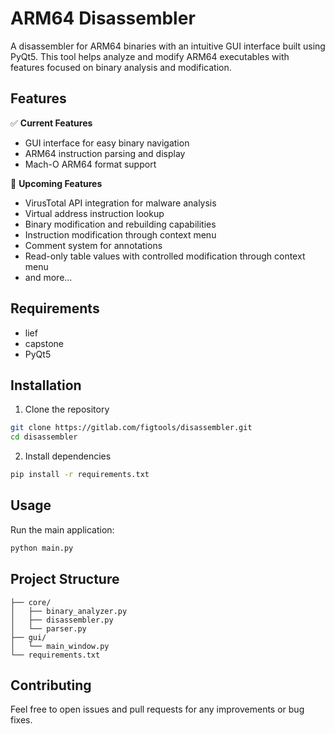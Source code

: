 # ARM64 Disassembler

A disassembler for ARM64 binaries with an intuitive GUI interface built using PyQt5. This tool helps analyze and modify ARM64 executables with features focused on binary analysis and modification.

## Features

✅ **Current Features**
- GUI interface for easy binary navigation
- ARM64 instruction parsing and display
- Mach-O ARM64 format support

🚧 **Upcoming Features**
- VirusTotal API integration for malware analysis
- Virtual address instruction lookup
- Binary modification and rebuilding capabilities
- Instruction modification through context menu
- Comment system for annotations
- Read-only table values with controlled modification through context menu
- and more...

## Requirements

- lief
- capstone
- PyQt5

## Installation

1. Clone the repository
```bash
git clone https://gitlab.com/figtools/disassembler.git
cd disassembler
```

2. Install dependencies
```bash
pip install -r requirements.txt
```

## Usage

Run the main application:
```bash
python main.py
```

## Project Structure

```
├── core/
│   ├── binary_analyzer.py
│   ├── disassembler.py
│   └── parser.py
├── gui/
│   └── main_window.py
└── requirements.txt
```

## Contributing

Feel free to open issues and pull requests for any improvements or bug fixes.